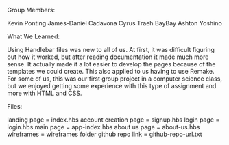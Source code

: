 Group Members:

Kevin Ponting
James-Daniel Cadavona
Cyrus Traeh BayBay
Ashton Yoshino

What We Learned:

Using Handlebar files was new to all of us. At first, it was difficult figuring out how it worked, but after reading documentation it made much more sense. It actually made it a lot easier to develop the pages because of the templates we could create. This also applied to us having to use Remake. For some of us, this was our first group project in a computer science class, but we enjoyed getting some experience with this type of assignment and more with HTML and CSS.

Files:

landing page = index.hbs
account creation page = signup.hbs
login page = login.hbs
main page = app-index.hbs
about us page = about-us.hbs
wireframes = wireframes folder
github repo link = github-repo-url.txt